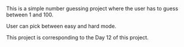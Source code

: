 This is a simple number guessing project where the user has to guess between 1 and 100. 

User can pick between easy and hard mode. 

This project is corresponding to the Day 12 of this project. 

